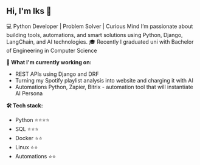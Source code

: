 ## Hi, I'm Iks 👋

💻 Python Developer | Problem Solver | Curious Mind
I’m passionate about building tools, automations, and smart solutions using Python, Django, LangChain, and AI technologies.
🎓 Recently I graduated uni with Bachelor of Engineering in Computer Science


**🚀 What I'm currently working on:**
- REST APIs using Django and DRF
- Turning my Spotify playlist analysis into website and charging it with AI 
- Automations Python, Zapier, Bitrix - automation tool that will instantiate AI Persona

**🛠 Tech stack:**
- Python ⭐⭐⭐⭐
- SQL ⭐⭐⭐
- Docker ⭐⭐
- Linux ⭐⭐
- Automations ⭐⭐
